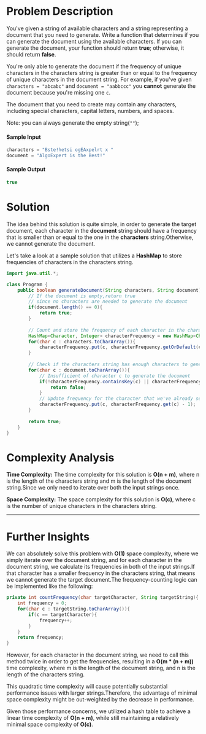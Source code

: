 # Problem Description
You've given a string of available characters and a string representing a document that you need to generate. Write a function that determines if you can generate the document using the available characters. If you can generate the document, your function should return **true**; otherwise, it should return **false**.

You're only able to generate the document if the frequency of unique characters in the characters string is greater than or equal to the frequency of unique characters in the document string. For example, if you've given `characters = "abcabc"` and `document = "aabbccc"` you **cannot** generate the document because you're missing one `c`.

The document that you need to create may contain any characters, including special characters, capital letters, numbers, and spaces.

Note: you can always generate the empty string(`""`);

#### Sample Input
```java
characters = "Bste!hetsi ogEAxpelrt x "
document = "AlgoExpert is the Best!"
```

#### Sample Output
```java
true
```

# Solution
The idea behind this solution is quite simple, in order to generate the target document, each character in the **document** string should have a frequency that is smaller than or equal to the one in the **characters** string.Otherwise, we cannot generate the document.

Let's take a look at a sample solution that utilizes a **HashMap** to store frequencies of characters in the characters string.

```java
import java.util.*;

class Program {
	public boolean generateDocument(String characters, String document){
		// If the document is empty,return true
		// since no characters are needed to generate the document
		if(document.length() == 0){
			return true;
		}
		
		// Count and store the frequency of each character in the characters string
		HashMap<Character, Integer> characterFrequency = new HashMap<Character, Integer>();
		for(char c : characters.toCharArray()){
			characterFrequency.put(c, characterFrequency.getOrDefault(c, 0) + 1);
		}
		
		// Check if the characters string has enough characters to generate the document
		for(char c : document.toCharArray()){
			// Insufficient of character c to generate the document
			if(!characterFrequency.containsKey(c) || characterFrequency.get(c) <= 0){
				return false;
			}
			// Update frequency for the character that we've already seen
			characterFrequency.put(c, characterFrequency.get(c) - 1);
		}
		
		return true;
	}
}
```

# Complexity Analysis
**Time Complexity:** The time complexity for this solution is **O(n + m)**, where n is the length of the characters string and m is the length of the document string.Since we only need to iterate over both the input strings once.

**Space Complexity:** The space complexity for this solution is **O(c)**, where c is the number of unique characters in the characters string.

---

# Further Insights
We can absolutely solve this problem with **O(1)** space complexity, where we simply iterate over the document string, and for each character in the document string, we calculate its frequencies in both of the input strings.If that character has a smaller frequency in the characters string, that means we cannot generate the target document.The frequency-counting logic can be implemented like the following:

```java
private int countFrequency(char targetCharacter, String targetString){
	int frequency = 0;
	for(char c : targetString.toCharArray()){
		if(c == targetCharacter){
			frequency++;
		}
	}
	return frequency;
}
```

However, for each character in the document string, we need to call this method twice in order to get the frequencies, resulting in a **O(m * (n + m))** time complexity, where m is the length of the document string, and n is the length of the characters string.

This quadratic time complexity will cause potentially substantial performance issues with larger strings.Therefore, the advantage of minimal space complexity might be out-weighted by the decrease in performance.

Given those performance concerns, we utilized a hash table to achieve a linear time complexity of **O(n + m)**, while still maintaining a relatively minimal space complexity of **O(c)**.